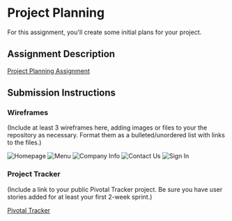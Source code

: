 # Project Planning
For this assignment, you'll create some initial plans for your project.

## Assignment Description
[Project Planning Assignment](https://education.launchcode.org/liftoff/assignments/planning/)

## Submission Instructions

### Wireframes

(Include at least 3 wireframes here, adding images or files to your the repository as necessary. Format them as a bulleted/unordered list with links to the files.)

![Homepage](https://github.com/brandonrasmussen/liftoff-assignments/blob/master/P3-Project_Planning/Images/Homepage.png)
![Menu](https://github.com/brandonrasmussen/liftoff-assignments/blob/master/P3-Project_Planning/Images/Menu.png)
![Company Info](https://github.com/brandonrasmussen/liftoff-assignments/blob/master/P3-Project_Planning/Images/Company%20Info.png)
![Contact Us](https://github.com/brandonrasmussen/liftoff-assignments/blob/master/P3-Project_Planning/Images/Contact%20Us.png)
![Sign In](https://github.com/brandonrasmussen/liftoff-assignments/blob/master/P3-Project_Planning/Images/Sign%20In.png)


### Project Tracker

(Include a link to your public Pivotal Tracker project. Be sure you have user stories added for at least your first 2-week sprint.)

[Pivotal Tracker](https://www.pivotaltracker.com/n/projects/2158596)